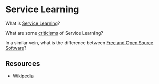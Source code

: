 # Service Learning

What is [Service Learning](http://www.otan.us/browse/index.cfm?fuseaction=doc&catid=23539&ref=538)?

What are some [criticisms](https://en.wikipedia.org/wiki/Service-learning#Critiques_of_Service-Learning) of Service Learning?

In a similar vein, what is the difference between [Free and Open Source Software](http://www.gnu.org/philosophy/open-source-misses-the-point.html)?

## Resources
- [Wikipedia](https://en.wikipedia.org/wiki/Service-learning)
